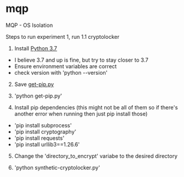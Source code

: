 # mqp
MQP - OS Isolation

Steps to run experiment 1, run 1.1 cryptolocker

1) Install [Python 3.7](https://www.python.org/ftp/python/3.7.0/python-3.7.0-amd64.exe)
- I believe 3.7 and up is fine, but try to stay closer to 3.7
- Ensure environment variables are correct
- check version with 'python --version'

2) Save [get-pip.py](https://bootstrap.pypa.io/get-pip.py)

3) 'python get-pip.py'

4) Install pip dependencies (this might not be all of them so if there's another error when running then just pip install those)
- 'pip install subprocess'
- 'pip install cryptography'
- 'pip install requests'
- 'pip install urllib3==1.26.6'

5) Change the 'directory_to_encrypt' variabe to the desired directory


5) 'python synthetic-cryptolocker.py'